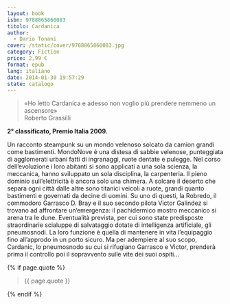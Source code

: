 ```yaml
---
layout: book
isbn: 9788865860083
titolo: Cardanica
author:
  - Dario Tonani
cover: /static/cover/9788865860083.jpg
category: Fiction
price: 2,99 €
format: epub
lang: italiano
date: 2014-01-30 19:57:29
state: catalogo
---
```


<blockquote>
«Ho letto Cardanica e adesso non voglio più prendere nemmeno un ascensore»
	<footer>Roberto Grassilli</footer>
</blockquote>

**2° classificato, Premio Italia 2009.**

Un racconto steampunk su un mondo velenoso solcato da camion grandi come bastimenti. MondoNove è una distesa di sabbie velenose, punteggiata di agglomerati urbani fatti di ingranaggi, ruote dentate e pulegge. Nel corso dell’evoluzione i loro abitanti si sono applicati a una sola scienza, la meccanica, hanno sviluppato un sola disciplina, la carpenteria. Il pieno dominio sull’elettricità è ancora solo una chimera. A solcare il deserto che separa ogni città dalle altre sono titanici veicoli a ruote, grandi quanto bastimenti e governati da decine di uomini. Su uno di questi, la Robredo, il commodoro Garrasco D. Bray e il suo secondo pilota Victor Galindez si trovano ad affrontare un’emergenza: il pachidermico mostro meccanico si arena tra le dune. Eventualità prevista, per cui sono state predisposte straordinarie scialuppe di salvataggio dotate di intelligenza artificiale, gli pneumosnodi. La loro funzione è quella di mantenere in vita l’equipaggio fino all’approdo in un porto sicuro. Ma per adempiere al suo scopo, Cardanic, lo pneumosnodo su cui si rifugiano Garrasco e Victor, prenderà prima il controllo poi il sopravvento sulle vite dei suoi ospiti…

{% if page.quote %}
<blockquote>
    {{ page.quote }}
</blockquote>
{% endif %}